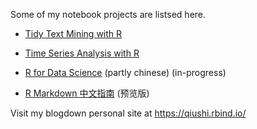 
Some of my notebook projects are listsed here. 

- [Tidy Text Mining with R](https://qiushiyan.github.io/tidy-text-mining/)

- [Time Series Analysis with R](https://qiushiyan.github.io/fpp/)

- [R for Data Science](https://qiushiyan.github.io/rfordatascience/) (partly chinese) (in-progress)

- [R Markdown 中文指南](https://qiushiyan.github.io/rmarkdown-guide/) (预览版)


Visit my blogdown personal site at https://qiushi.rbind.io/
